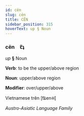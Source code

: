 ```yaml
---
id: cën
slug: cën
title: CËN
sidebar_position: 315
hoverText: up § Noun
---
```


### cën&emsp;<span kind="abugida">ꞇ̃ʇ</span>

*up* **§** Noun

**Verb**: to be the upper/above region

**Noun**: upper/above region

**Modifier**: over/upper/above

Vietnamese trên [t͡ɕen˧˧]

*Austro-Asiatic Language Family*